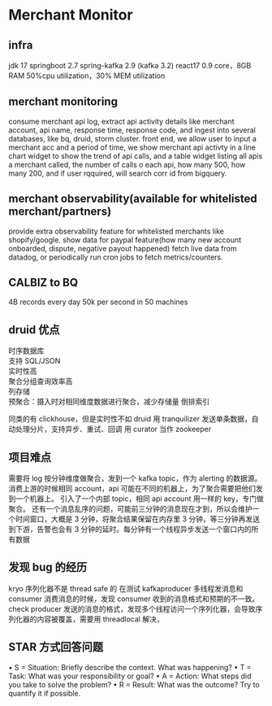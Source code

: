 # Merchant Monitor

## infra

jdk 17
springboot 2.7
spring-kafka 2.9 (kafka 3.2)
react17
0.9 core，8GB RAM
50%cpu utilization，30% MEM utilization

## merchant monitoring

consume merchant api log, extract api activity details like merchant account, api name, response time, response code, and ingest into several databases, like bq, druid, storm cluster.
front end, we allow user to input a merchant acc and a period of time, we show merchant api activty in a line chart widget to show the trend of api calls, and a table widget listing all apis a merchant called, the number of calls o each api, how many 500, how many 200, and if user rqquired, will search corr id from bigquery.

## merchant observability(available for whitelisted merchant/partners)

provide extra observability feature for whitelisted merchants like shopify/google.
show data for paypal feature(how many new account onboarded, dispute, negative payout happened)
fetch live data from datadog, or periodically run cron jobs to fetch metrics/counters.

## CALBIZ to BQ

4B records every day
50k per second in 50 machines

## druid 优点

时序数据库  
支持 SQL/JSON  
实时性高  
聚合分组查询效率高  
列存储  
预聚合：摄入时对相同维度数据进行聚合，减少存储量
倒排索引

同类的有 clickhouse，但是实时性不如 druid
用 tranquilizer 发送单条数据，自动处理分片，支持异步、重试、回调
用 curator 当作 zookeeper

## 项目难点

需要将 log 按分钟维度做聚合，发到一个 kafka topic，作为 alerting 的数据源。消费上游的时候相同 account，api 可能在不同的机器上，为了聚合需要把他们发到一个机器上。
引入了一个内部 topic，相同 api account 用一样的 key，专门做聚合。
还有一个消息乱序的问题，可能前三分钟的消息现在才到，所以会维护一个时间窗口，大概是 3 分钟，将聚合结果保留在内存里 3 分钟，等三分钟再发送到下游，告警也会有 3 分钟的延时。每分钟有一个线程异步发送一个窗口内的所有数据

## 发现 bug 的经历

kryo 序列化器不是 thread safe 的
在测试 kafkaproducer 多线程发消息和 consumer 消费消息的时候，发现 consumer 收到的消息格式和预期的不一致。check producer 发送的消息的格式，发现多个线程访问一个序列化器，会导致序列化器的内容被覆盖，需要用 threadlocal 解决，

## STAR 方式回答问题

• S = Situation: Briefly describe the context. What was happening?
• T = Task: What was your responsibility or goal?
• A = Action: What steps did you take to solve the problem?
• R = Result: What was the outcome? Try to quantify it if possible.
